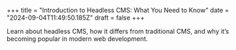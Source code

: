 +++
title = "Introduction to Headless CMS: What You Need to Know"
date = "2024-09-04T11:49:50.185Z"
draft = false
+++

Learn about headless CMS, how it differs from traditional CMS, and why it’s becoming popular in modern web development.
        